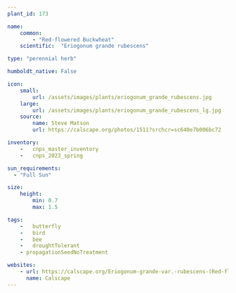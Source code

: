 ```yaml
---
plant_id: 173 

name: 
    common: 
        - "Red-flowered Buckwheat"  
    scientific:  "Eriogonum grande rubescens"   

type: "perennial herb"

humboldt_native: False

icon: 
    small: 
        url: /assets/images/plants/eriogonum_grande_rubescens.jpg 
    large: 
        url: /assets/images/plants/eriogonum_grande_rubescens_lg.jpg 
    source: 
        name: Steve Matson
        url: https://calscape.org/photos/1511?srchcr=sc640e7b006bc72 

inventory: 
    -   cnps_master_inventory
    -   cnps_2023_spring

sun_requirements:
  - "Full Sun"

size:
    height: 
        min: 0.7 
        max: 1.5

tags:  
    -   butterfly
    -   bird
    -   bee
    -   droughtTolerant
    - propagationSeedNoTreatment

websites:
    - url: https://calscape.org/Eriogonum-grande-var.-rubescens-(Red-flowered-Buckwheat) 
      name: Calscape
---
```

